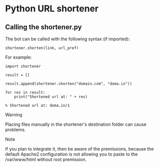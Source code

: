 # Python URL shortener

## Calling the shortener.py
The bot can be called with the following syntax (if imported):
```
shortener.shorten(link, url_pref)
```
For example:
```
import shortener

result = []

result.append(shortener.shorten("domain.com", "doma.in"))

for res in result:
    print("Shortened url at: " + res)
```
```
% Shortened url at: doma.in/1
```
> [!WARNING]
> Placing files manually in the shortener's destination folder can cause problems.

> [!NOTE]
> If you plan to integrate it, then be aware of the premissions, because the default Apache2 configuration is not allowing you to paste to the /var/www/html without root premission.
